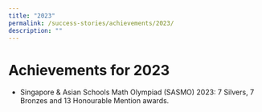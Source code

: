 ```yaml
---
title: "2023"
permalink: /success-stories/achievements/2023/
description: ""
---
```

# **Achievements for 2023**



*   Singapore & Asian Schools Math Olympiad (SASMO) 2023: 7 Silvers, 7 Bronzes and 13 Honourable Mention awards. 